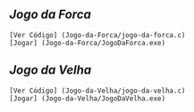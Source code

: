 ## *Jogo da Forca*
	[Ver Código] (Jogo-da-Forca/jogo-da-forca.c)
	[Jogar] (Jogo-da-Forca/JogoDaForca.exe)	

## *Jogo da Velha*
	[Ver Código] (Jogo-da-Velha/jogo-da-velha.c)
	[Jogar] (Jogo-da-Velha/JogoDaVelha.exe)	